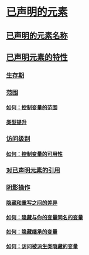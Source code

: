 # [已声明的元素](index.md)
## [已声明的元素名称](declared-element-names.md)
## [已声明元素的特性](declared-element-characteristics.md)
### [生存期](lifetime.md)
### [范围](scope.md)
#### [如何：控制变量的范围](how-to-control-the-scope-of-a-variable.md)
#### [类型提升](type-promotion.md)
### [访问级别](access-levels.md)
#### [如何：控制变量的可用性](how-to-control-the-availability-of-a-variable.md)
### [对已声明元素的引用](references-to-declared-elements.md)
### [阴影操作](shadowing.md)
#### [隐藏和重写之间的差异](differences-between-shadowing-and-overriding.md)
#### [如何：隐藏与你的变量同名的变量](how-to-hide-a-variable-with-the-same-name-as-your-variable.md)
#### [如何：隐藏继承的变量](how-to-hide-an-inherited-variable.md)
#### [如何：访问被派生类隐藏的变量](how-to-access-a-variable-hidden-by-a-derived-class.md)
